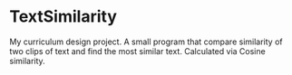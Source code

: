 # TextSimilarity
My curriculum design project. A small program that compare similarity of two clips of text and find the most similar text. Calculated via Cosine similarity.
